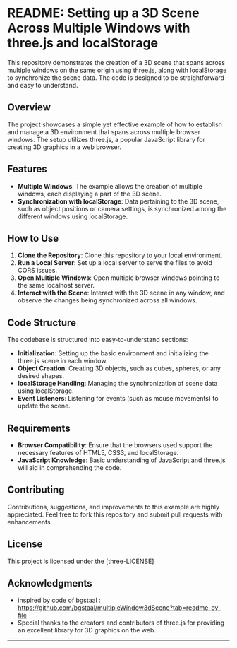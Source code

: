 # README: Setting up a 3D Scene Across Multiple Windows with three.js and localStorage

This repository demonstrates the creation of a 3D scene that spans across multiple windows on the same origin using three.js, along with localStorage to synchronize the scene data. The code is designed to be straightforward and easy to understand.

## Overview
The project showcases a simple yet effective example of how to establish and manage a 3D environment that spans across multiple browser windows. The setup utilizes three.js, a popular JavaScript library for creating 3D graphics in a web browser.

## Features
- **Multiple Windows**: The example allows the creation of multiple windows, each displaying a part of the 3D scene.
- **Synchronization with localStorage**: Data pertaining to the 3D scene, such as object positions or camera settings, is synchronized among the different windows using localStorage.

## How to Use
1. **Clone the Repository**: Clone this repository to your local environment.
2. **Run a Local Server**: Set up a local server to serve the files to avoid CORS issues.
3. **Open Multiple Windows**: Open multiple browser windows pointing to the same localhost server.
4. **Interact with the Scene**: Interact with the 3D scene in any window, and observe the changes being synchronized across all windows.

## Code Structure
The codebase is structured into easy-to-understand sections:
- **Initialization**: Setting up the basic environment and initializing the three.js scene in each window.
- **Object Creation**: Creating 3D objects, such as cubes, spheres, or any desired shapes.
- **localStorage Handling**: Managing the synchronization of scene data using localStorage.
- **Event Listeners**: Listening for events (such as mouse movements) to update the scene.

## Requirements
- **Browser Compatibility**: Ensure that the browsers used support the necessary features of HTML5, CSS3, and localStorage.
- **JavaScript Knowledge**: Basic understanding of JavaScript and three.js will aid in comprehending the code.

## Contributing
Contributions, suggestions, and improvements to this example are highly appreciated. Feel free to fork this repository and submit pull requests with enhancements.

## License
This project is licensed under the [three-LICENSE]

## Acknowledgments
- inspired by code of bgstaal : https://github.com/bgstaal/multipleWindow3dScene?tab=readme-ov-file
- Special thanks to the creators and contributors of three.js for providing an excellent library for 3D graphics on the web.

---

